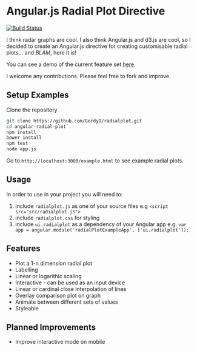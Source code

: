 Angular.js Radial Plot Directive
================================
[![Build Status](https://travis-ci.org/GordyD/angular-radial-plot.svg?branch=master)](https://travis-ci.org/GordyD/angular-radial-plot)

I think radar graphs are cool. I also think Angular.js and d3.js are cool, so I decided to create an Angular.js directive for creating customisable radial plots... and *BLAM*, here it is!

You can see a demo of the current feature set [here](http://gordyd.github.io/).

I welcome any contributions. Please feel free to fork and improve.

Setup Examples
--------------

Clone the repository 

```bash
git clone https://github.com/GordyD/radialplot.git
cd angular-radial-plot`.
npm install
bower install
npm test
node app.js
```
Go to `http://localhost:3000/example.html` to see example radial plots.

Usage
-----

In order to use in your project you will need to:

1. include `radialplot.js` as one of your source files e.g `<script src="src/radialplot.js">`
2. include `radialplot.css` for styling
3. include `ui.radialplot` as a dependency of your Angular app e.g. `var app = angular.module('radialPlotExampleApp', ['ui.radialplot']);`

Features
--------
- Plot a 1-n dimension radial plot
- Labelling 
- Linear or logarithic scaling
- Interactive - can be used as an input device
- Linear or cardinal close interpolation of lines
- Overlay comparison plot on graph
- Animate between different sets of values
- Styleable
 
Planned Improvements
--------------------
- Improve interactive mode on mobile
